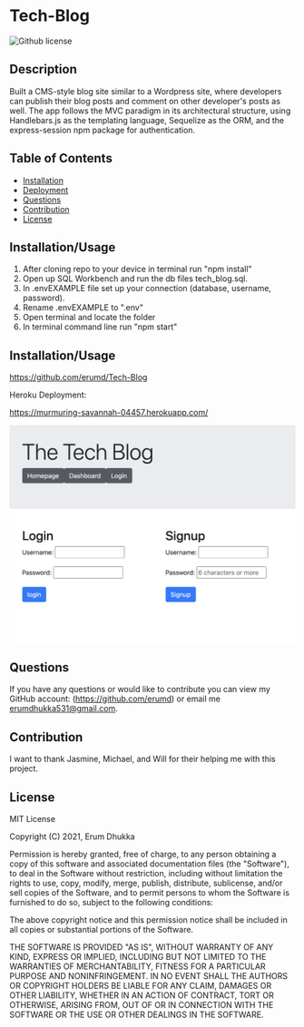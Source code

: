 # Tech-Blog
![Github license](https://img.shields.io/badge/license-MIT-blue.svg)

## Description
Built a CMS-style blog site similar to a Wordpress site, where developers can publish their blog posts and comment on other developer's posts as well. The app follows the MVC paradigm in its architectural structure, using Handlebars.js as the templating language, Sequelize as the ORM, and the express-session npm package for authentication.

## Table of Contents

- [Installation](#installation/usage)
- [Deployment](#deployment)
- [Questions](#questions)
- [Contribution](#contribution)
- [License](#license)

## Installation/Usage

1. After cloning repo to your device in terminal run "npm install"
2. Open up SQL Workbench and run the db files tech_blog.sql.
3. In .envEXAMPLE file set up your connection (database, username, password).
4. Rename .envEXAMPLE to ".env"
5. Open terminal and locate the folder
6. In terminal command line run "npm start"


## Installation/Usage
https://github.com/erumd/Tech-Blog

Heroku Deployment: 
<!-- https://fierce-forest-16736.herokuapp.com/  -->

https://murmuring-savannah-04457.herokuapp.com/

![Screenshot](./images/techBlog.JPG)

## Questions

If you have any questions or would like to contribute you can view my GitHub account:
(https://github.com/erumd)
or email me erumdhukka531@gmail.com.

## Contribution
I want to thank Jasmine, Michael, and Will for their helping me with this project. 
## License

MIT License

Copyright (C) 2021, Erum Dhukka

Permission is hereby granted, free of charge, to any person obtaining a copy
of this software and associated documentation files (the "Software"), to deal
in the Software without restriction, including without limitation the rights
to use, copy, modify, merge, publish, distribute, sublicense, and/or sell
copies of the Software, and to permit persons to whom the Software is
furnished to do so, subject to the following conditions:

The above copyright notice and this permission notice shall be included in all
copies or substantial portions of the Software.

THE SOFTWARE IS PROVIDED "AS IS", WITHOUT WARRANTY OF ANY KIND, EXPRESS OR
IMPLIED, INCLUDING BUT NOT LIMITED TO THE WARRANTIES OF MERCHANTABILITY,
FITNESS FOR A PARTICULAR PURPOSE AND NONINFRINGEMENT. IN NO EVENT SHALL THE
AUTHORS OR COPYRIGHT HOLDERS BE LIABLE FOR ANY CLAIM, DAMAGES OR OTHER
LIABILITY, WHETHER IN AN ACTION OF CONTRACT, TORT OR OTHERWISE, ARISING FROM,
OUT OF OR IN CONNECTION WITH THE SOFTWARE OR THE USE OR OTHER DEALINGS IN THE
SOFTWARE.
